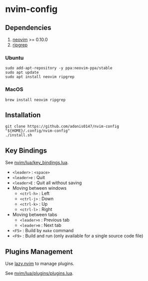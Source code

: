# nvim-config

## Dependencies
1. [neovim](https://github.com/neovim/neovim) >= 0.10.0
2. [ripgrep](https://github.com/BurntSushi/ripgrep)

### Ubuntu

```shell
sudo add-apt-repository -y ppa:neovim-ppa/stable
sudo apt update
sudo apt install neovim ripgrep
```

### MacOS

```shell
brew install neovim ripgrep
```

## Installation

```shell
git clone https://github.com/adonis0147/nvim-config "${HOME}/.config/nvim-config"
./install.sh
```

## Key Bindings

See [nvim/lua/key_bindings.lua](https://github.com/adonis0147/nvim-config/blob/main/nvim/lua/key_bindings.lua).

* `<leader>` : `<space>`
* `<leader>e` : Quit
* `<leader>E` : Quit all without saving
* Moving between windows
    * `<ctrl-h>` : Left
    * `<ctrl-j>` : Down
    * `<ctrl-k>` : Up
    * `<ctrl-l>` : Right
* Moving between tabs 
    * `<leader>n` : Previous tab
    * `<leader>m` : Next tab
* `<F5>` : Build by `make` command
* `<F9>` : Build and run (only available for a single source code file)

## Plugins Management

Use [lazy.nvim](https://github.com/folke/lazy.nvim) to manage plugins.

See [nvim/lua/plugins/plugins.lua](https://github.com/adonis0147/nvim-config/blob/main/nvim/lua/plugins/plugins.lua).
